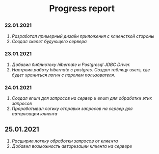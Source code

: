 **<p align="center">Progress report</p>**
=====================


### 22.01.2021
1. _Разработал примерный дизайн приложения с клиенсткой стороны_
2. _Создал скелет будующего сервера_

### 23.01.2021
1. _Добавил библиотеку hibernate и Postgresql JDBC Driver._
2. _Настроил работу hibernate c postgres. Создал таблицу users, где будет храниться логин с паролем пользователя._

### 24.01.2021
1. _Создал enum для запросов на сервер и enum для обработки этих запросов_
2. _Прорабатывал логику отправки запросов на сервер для авторизации клиента_

## 25.01.2021
1. _Расширил логику обработки запросов от клиента_
2. _Добавил возможность авторизации клиента на сервере_
